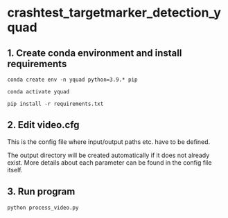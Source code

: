 # crashtest_targetmarker_detection_yquad

## 1. Create conda environment and install requirements
`conda create env -n yquad python=3.9.* pip`

`conda activate yquad`

`pip install -r requirements.txt`

## 2. Edit video.cfg
This is the config file where input/output paths etc. have to be defined.

The output directory will be created automatically if it does not already exist. More details about each parameter can be found in the config file itself.

## 3. Run program
`python process_video.py`
